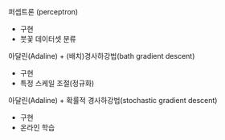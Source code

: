퍼셉트론 (perceptron)
 - 구현
 - 붓꽃 데이터셋 분류
 
아달린(Adaline) + (배치)경사하강법(bath gradient descent)
  - 구현
  - 특정 스케일 조절(정규화)
  
아달린(Adaline) + 확률적 경사하강법(stochastic gradient descent) 
  - 구현
  - 온라인 학습
